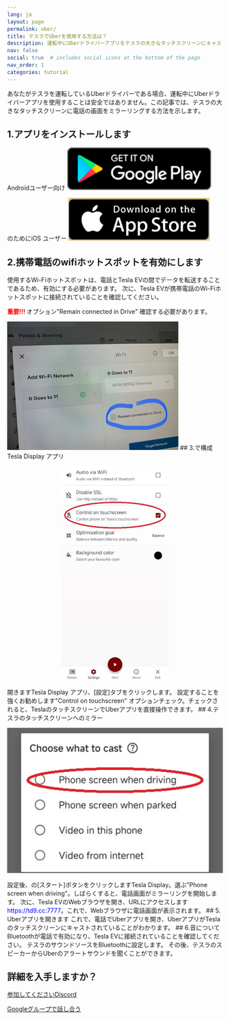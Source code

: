 ```yaml
---
lang: ja
layout: page
permalink: uber/
title: テスラでUberを使用する方法は？
description: 運転中にUberドライバーアプリをテスラの大きなタッチスクリーンにキャストすることができ、テスラのタッチスクリーンのUberアプリを直接操作することもできます。
nav: false
social: true  # includes social icons at the bottom of the page
nav_order: 1
categories: tutorial
---
```


あなたがテスラを運転しているUberドライバーである場合、運転中にUberドライバーアプリを使用することは安全ではありません。この記事では、テスラの大きなタッチスクリーンに電話の画面をミラーリングする方法を示します。

## 1.アプリをインストールします
Androidユーザー向け
<a id ="googleplay" href ="https://play.google.com/store/apps/details?id=io.github.blackpill.tesladisplay&referrer=utm_source%3Dgithub%26utm_medium%3Dorganic">
<img src="/assets/img/google-play-badge.svg" height="100px">
</a>

のためにiOS ユーザー
<a id ="appstore" href ="https://apps.apple.com/app/tesdisplay-screen-mirror/id6469987744">
<img src="/assets/img/app-store-badge.png" height="100px">
</a>

## 2.携帯電話のwifiホットスポットを有効にします
<p>使用するWi-Fiホットスポットは、電話とTesla EVの間でデータを転送することであるため、有効にする必要があります。
次に、Tesla EVが携帯電話のWi-Fiホットスポットに接続されていることを確認してください。</p>
<p><span style="color: red"> <b>重要!!! </b></span> オプション"Remain connected in Drive" 確認する必要があります。</p>
<img src="/assets/img/wifi-connected.jpg" height="300px">
## 3.で構成Tesla Display アプリ
<p style="text-align: center;">
<img src="/assets/img/settings-nav.jpg" alt="The settings of Tesla Display app for using Uber" height="500px">
</p>
開きますTesla Display アプリ、[設定]タブをクリックします。
設定することを強くお勧めします"Control on touchscreen" オプションチェック。チェックされると、TeslaのタッチスクリーンでUberアプリを直接操作できます。
## 4.テスラのタッチスクリーンへのミラー
<p style="text-align: center;">
<img src="/assets/img/phone-screen.jpg" alt="The start choice of Tesla Display app for using Uber" width="540px">
</p>
設定後、の[スタート]ボタンをクリックしますTesla Display。選ぶ"Phone screen when driving"。しばらくすると、電話画面がミラーリングを開始します。
次に、Tesla EVのWebブラウザを開き、URLにアクセスします<span style="color:blue">https://td9.cc:7777</span>。これで、Webブラウザに電話画面が表示されます。
## 5. Uberアプリを開きます
これで、電話でUberアプリを開き、UberアプリがTeslaのタッチスクリーンにキャストされていることがわかります。
## 6.音について
Bluetoothが電話で有効になり、Tesla EVに接続されていることを確認してください。
テスラのサウンドソースをBluetoothに設定します。
その後、テスラのスピーカーからUberのアラートサウンドを聞くことができます。

## 詳細を入手しますか？
<p> <a href ="https://discord.gg/Tvbs9uWcN9" ターゲット="_blank">参加してくださいDiscord</a> </p>
<p> <a href ="https://groups.google.com/g/tesla-display" ターゲット="_blank"> Googleグループで話し合う</a> </p>

